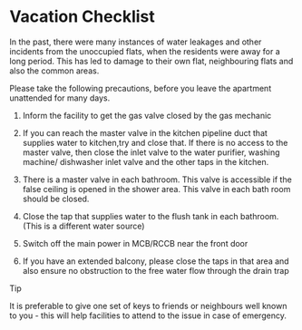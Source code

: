 
# Vacation Checklist

In the past, there were many instances of water leakages and other incidents from the unoccupied flats, when the residents were away for a long period. This has led to damage to their own flat,  neighbouring flats and also the common areas. 

Please take the following precautions, before you leave the apartment unattended for many days.

1. Inform the facility to get the gas valve closed by the gas mechanic

2. If you can reach the master valve in the kitchen pipeline duct that supplies water to kitchen,try and close that. If there is no access to the master valve, then close the inlet valve to the water purifier, washing machine/ dishwasher inlet valve and the other taps in the kitchen.

3. There is a master valve in each bathroom. This valve is accessible if the false ceiling is opened in the shower area. This valve in each bath room should be closed.

4. Close the tap that supplies water to the flush tank in each bathroom. (This is a different water source)

5. Switch off the main power in MCB/RCCB near the front door

6. If you have an extended balcony, please close the taps in that area and also ensure no obstruction to the free water flow through the drain trap

> [!Tip]
> It is preferable to give one set of keys to friends or neighbours well known to you - this will help facilities to attend to the issue in case of emergency. 
